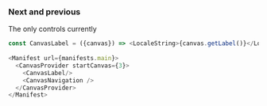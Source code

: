 ### Next and previous
The only controls currently

```js 
const CanvasLabel = ({canvas}) => <LocaleString>{canvas.getLabel()}</LocaleString>;
 
<Manifest url={manifests.main}>
  <CanvasProvider startCanvas={3}>
    <CanvasLabel/>
    <CanvasNavigation />
  </CanvasProvider>
</Manifest>

```
